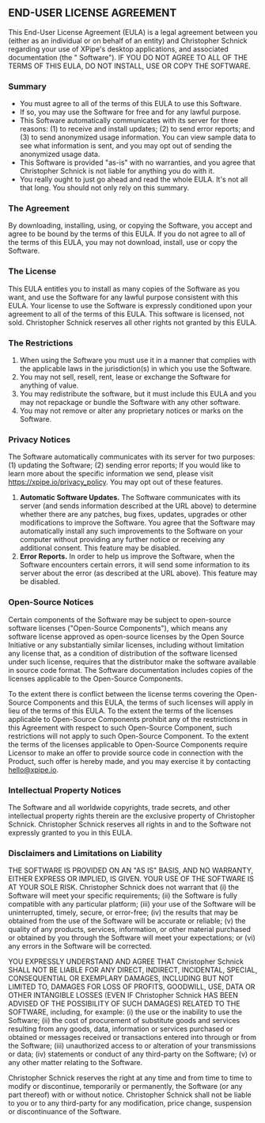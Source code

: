 ## END-USER LICENSE AGREEMENT

This End-User License Agreement (EULA) is a legal agreement between you (either as an individual or on behalf of an
entity) and Christopher Schnick regarding your use of XPipe's desktop applications, and associated documentation (the "
Software"). IF YOU DO NOT AGREE TO ALL OF THE TERMS OF THIS EULA, DO NOT INSTALL, USE OR COPY THE SOFTWARE.

### Summary

- You must agree to all of the terms of this EULA to use this Software.
- If so, you may use the Software for free and for any lawful purpose.
- This Software automatically communicates with its server for three reasons: (1) to receive and install updates; (2) to
  send error reports; and (3) to send anonymized usage information. You can view sample data to see what information is
  sent, and you may opt out of sending the anonymized usage data.
- This Software is provided "as-is" with no warranties, and you agree that Christopher Schnick is not liable for
  anything you do with it.
- You really ought to just go ahead and read the whole EULA. It's not all that long. You should not only rely on this
  summary.

### The Agreement

By downloading, installing, using, or copying the Software, you accept and agree to be bound by the terms of this EULA.
If you do not agree to all of the terms of this EULA, you may not download, install, use or copy the Software.

### The License

This EULA entitles you to install as many copies of the Software as you want, and use the Software for any lawful
purpose consistent with this EULA. Your license to use the Software is expressly conditioned upon your agreement to all
of the terms of this EULA. This software is licensed, not sold. Christopher Schnick reserves all other rights not
granted by this EULA.

### The Restrictions

1. When using the Software you must use it in a manner that complies with the applicable laws in the jurisdiction(s) in
   which you use the Software.
2. You may not sell, resell, rent, lease or exchange the Software for anything of value.
3. You may redistribute the software, but it must include this EULA and you may not repackage or bundle the Software
   with any other software.
4. You may not remove or alter any proprietary notices or marks on the Software.

### Privacy Notices

The Software automatically communicates with its server for two purposes: (1) updating the Software; (2) sending error
reports; If you would like to learn more about the
specific information we send, please visit https://xpipe.io/privacy_policy. You may opt out of these features.

1. **Automatic Software Updates.** The Software communicates with its server (and sends information described at the URL
   above) to determine whether there are any patches, bug fixes, updates, upgrades or other modifications to improve the
   Software. You agree that the Software may automatically install any such improvements to the Software on your
   computer without providing any further notice or receiving any additional consent. This feature may be disabled.
2. **Error Reports.** In order to help us improve the Software, when the Software encounters certain errors, it will
   send some information to its server about the error (as described at the URL above). This feature may
   be disabled.

### Open-Source Notices

Certain components of the Software may be subject to open-source software licenses ("Open-Source Components"), which
means any software license approved as open-source licenses by the Open Source Initiative or any substantially similar
licenses, including without limitation any license that, as a condition of distribution of the software licensed under
such license, requires that the distributor make the software available in source code format. The Software
documentation includes copies of the licenses applicable to the Open-Source Components.

To the extent there is conflict between the license terms covering the Open-Source Components and this EULA, the terms
of such licenses will apply in lieu of the terms of this EULA. To the extent the terms of the licenses applicable to
Open-Source Components prohibit any of the restrictions in this Agreement with respect to such Open-Source Component,
such restrictions will not apply to such Open-Source Component. To the extent the terms of the licenses applicable to
Open-Source Components require Licensor to make an offer to provide source code in connection with the Product, such
offer is hereby made, and you may exercise it by contacting hello@xpipe.io.

### Intellectual Property Notices

The Software and all worldwide copyrights, trade secrets, and other intellectual property rights therein are the
exclusive property of Christopher Schnick. Christopher Schnick reserves all rights in and to the Software not expressly
granted to you in this EULA.

### Disclaimers and Limitations on Liability

THE SOFTWARE IS PROVIDED ON AN "AS IS" BASIS, AND NO WARRANTY, EITHER EXPRESS OR IMPLIED, IS GIVEN. YOUR USE OF THE
SOFTWARE IS AT YOUR SOLE RISK. Christopher Schnick does not warrant that (i) the Software will meet your specific
requirements; (ii) the Software is fully compatible with any particular platform; (iii) your use of the Software will be
uninterrupted, timely, secure, or error-free; (iv) the results that may be obtained from the use of the Software will be
accurate or reliable; (v) the quality of any products, services, information, or other material purchased or obtained by
you through the Software will meet your expectations; or (vi) any errors in the Software will be corrected.

YOU EXPRESSLY UNDERSTAND AND AGREE THAT Christopher Schnick SHALL NOT BE LIABLE FOR ANY DIRECT, INDIRECT, INCIDENTAL,
SPECIAL, CONSEQUENTIAL OR EXEMPLARY DAMAGES, INCLUDING BUT NOT LIMITED TO, DAMAGES FOR LOSS OF PROFITS, GOODWILL, USE,
DATA OR OTHER INTANGIBLE LOSSES (EVEN IF Christopher Schnick HAS BEEN ADVISED OF THE POSSIBILITY OF SUCH DAMAGES)
RELATED TO THE SOFTWARE, including, for example: (i) the use or the inability to use the Software; (ii) the cost of
procurement of substitute goods and services resulting from any goods, data, information or services purchased or
obtained or messages received or transactions entered into through or from the Software; (iii) unauthorized access to or
alteration of your transmissions or data; (iv) statements or conduct of any third-party on the Software; (v) or any
other matter relating to the Software.

Christopher Schnick reserves the right at any time and from time to time to modify or discontinue, temporarily or
permanently, the Software (or any part thereof) with or without notice. Christopher Schnick shall not be liable to you
or to any third-party for any modification, price change, suspension or discontinuance of the Software.